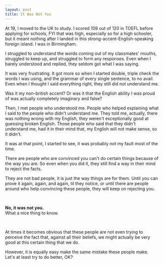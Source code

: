 ```yaml
---
layout: post
title: It Was Not You
---
```


At 19, I moved to the UK to study. I scored 108 out of 120 in TOEFL before applying for schools, FYI that was high, especially so for a high schooler, but it meant nothing after I landed in this strong-accent-English-speaking foreign island. I was in Birmingham.

I struggled to understand the words coming out of my classmates' mouths, struggled to keep up, and struggled to form any responses. Even when I barely understood and replied, they seldom got what I was saying. 

It was very frustrating. It got more so when I started double, triple check the words I was using, and the grammar of every single sentence, to no avail. Even when I thought I said everything right, they still did not understand me. 

Was it my non-british accent? Or was it that the English ability I was proud of was actually completely imaginary and false?

Then, I met people who understood me. People who helped explaining what I said to the people who didn't understand me. They told me, actually, there was nothing wrong with my English, they weren't exceptionally good at guessing broken English. Those people who said that they didn't understand me, had it in their mind that, my English will not make sense, so it didn't.

It was at that point, I started to see, it was probably not my fault most of the time.

There are people who are convinced you can't do certain things because of the way you are. So even when you did it, they still find a way in their mind to reject the facts.

They are not bad people, it is just the way things are for them. Until you can prove it again, again, and again, til they notice, or until there are people around who help convincing these people, they will keep on rejecting you.

&nbsp;

**No, it was not you.**<br/>
What a nice thing to know.

&nbsp;

At times it becomes obvious that these people are not even trying to perceive the fact that, against all their beliefs, we might actually be very good at this certain thing that we do.

However, it is equally easy make the same mistake these people make. Let's at least try to do better, OK?
